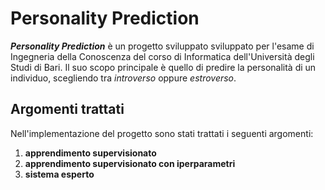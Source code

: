 # Personality Prediction
***Personality Prediction*** è un progetto sviluppato sviluppato per l'esame di Ingegneria della Conoscenza del corso di Informatica dell'Università degli Studi di Bari.
Il suo scopo principale è quello di predire la personalità di un individuo, scegliendo tra *introverso* oppure *estroverso*.

## Argomenti trattati
Nell'implementazione del progetto sono stati trattati i seguenti argomenti:
1. **apprendimento supervisionato**
2. **apprendimento supervisionato con iperparametri**
3. **sistema esperto**
